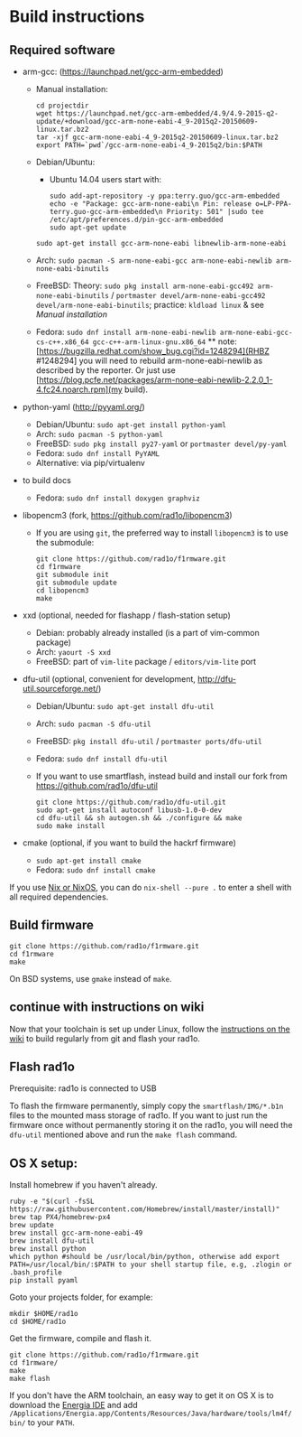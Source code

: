 # Build instructions

## Required software

* arm-gcc: (https://launchpad.net/gcc-arm-embedded)
    * Manual installation:

      ```
      cd projectdir
      wget https://launchpad.net/gcc-arm-embedded/4.9/4.9-2015-q2-update/+download/gcc-arm-none-eabi-4_9-2015q2-20150609-linux.tar.bz2
      tar -xjf gcc-arm-none-eabi-4_9-2015q2-20150609-linux.tar.bz2
      export PATH=`pwd`/gcc-arm-none-eabi-4_9-2015q2/bin:$PATH
      ```
    * Debian/Ubuntu: 
        * Ubuntu 14.04 users start with:

          ```
          sudo add-apt-repository -y ppa:terry.guo/gcc-arm-embedded
          echo -e "Package: gcc-arm-none-eabi\n Pin: release o=LP-PPA-terry.guo-gcc-arm-embedded\n Priority: 501" |sudo tee /etc/apt/preferences.d/pin-gcc-arm-embedded
          sudo apt-get update
          ```
      `sudo apt-get install gcc-arm-none-eabi libnewlib-arm-none-eabi`
    * Arch: `sudo pacman -S arm-none-eabi-gcc arm-none-eabi-newlib arm-none-eabi-binutils`
    * FreeBSD: Theory: `sudo pkg install arm-none-eabi-gcc492 arm-none-eabi-binutils` / `portmaster devel/arm-none-eabi-gcc492 devel/arm-none-eabi-binutils`; practice: `kldload linux` & see _Manual installation_
    * Fedora: `sudo dnf install arm-none-eabi-newlib arm-none-eabi-gcc-cs-c++.x86_64 gcc-c++-arm-linux-gnu.x86_64`
    ** note: [https://bugzilla.redhat.com/show_bug.cgi?id=1248294](RHBZ #1248294] you will need to rebuild arm-none-eabi-newlib as described by the reporter. Or just use [https://blog.pcfe.net/packages/arm-none-eabi-newlib-2.2.0_1-4.fc24.noarch.rpm](my build).
* python-yaml (http://pyyaml.org/)
    * Debian/Ubuntu: `sudo apt-get install python-yaml`
    * Arch: `sudo pacman -S python-yaml`
    * FreeBSD: `sudo pkg install py27-yaml` or `portmaster devel/py-yaml`
    * Fedora: `sudo dnf install PyYAML`
    * Alternative: via pip/virtualenv
* to build docs
    * Fedora: `sudo dnf install doxygen graphviz`
* libopencm3 (fork, https://github.com/rad1o/libopencm3)
    * If you are using `git`, the preferred way to install
      `libopencm3` is to use the submodule:

      ```
      git clone https://github.com/rad1o/f1rmware.git
      cd f1rmware
      git submodule init
      git submodule update
      cd libopencm3
      make
      ```
* xxd (optional, needed for flashapp / flash-station setup)
    * Debian: probably already installed (is a part of vim-common package)
    * Arch: `yaourt -S xxd`
    * FreeBSD: part of `vim-lite` package / `editors/vim-lite` port
* dfu-util (optional, convenient for development, http://dfu-util.sourceforge.net/)
    * Debian/Ubuntu: `sudo apt-get install dfu-util`
    * Arch: `sudo pacman -S dfu-util`
    * FreeBSD: `pkg install dfu-util` / `portmaster ports/dfu-util`
    * Fedora: `sudo dnf install dfu-util`

    * If you want to use smartflash, instead build and install our fork from https://github.com/rad1o/dfu-util

      ```
      git clone https://github.com/rad1o/dfu-util.git
      sudo apt-get install autoconf libusb-1.0-0-dev
      cd dfu-util && sh autogen.sh && ./configure && make
      sudo make install
      ```

* cmake (optional, if you want to build the hackrf firmware)
    * `sudo apt-get install cmake`
    * Fedora: `sudo dnf install cmake`

If you use [Nix or NixOS](https://nixos.org/), you can do `nix-shell --pure .` to enter a shell with all required dependencies.

## Build firmware

```
git clone https://github.com/rad1o/f1rmware.git
cd f1rmware
make
```

On BSD systems, use `gmake` instead of `make`.

## continue with instructions on wiki
Now that your toolchain is set up under Linux, follow the [instructions on the wiki](https://rad1o.badge.events.ccc.de/howto:build) to build regularly from git and flash your rad1o.

## Flash rad1o

Prerequisite: rad1o is connected to USB

To flash the firmware permanently, simply copy the `smartflash/IMG/*.b1n` files to the mounted mass storage of rad1o.
If you want to just run the firmware once without permanently storing it on the rad1o, you will need the `dfu-util` mentioned above and run the `make flash` command.


## OS X setup:

Install homebrew if you haven't already.

```
ruby -e "$(curl -fsSL https://raw.githubusercontent.com/Homebrew/install/master/install)"
brew tap PX4/homebrew-px4
brew update
brew install gcc-arm-none-eabi-49
brew install dfu-util
brew install python
which python #should be /usr/local/bin/python, otherwise add export PATH=/usr/local/bin/:$PATH to your shell startup file, e.g, .zlogin or .bash_profile
pip install pyaml
```

Goto your projects folder, for example:

```
mkdir $HOME/rad1o
cd $HOME/rad1o
```

Get the firmware, compile and flash it.

```
git clone https://github.com/rad1o/f1rmware.git
cd f1rmware/
make
make flash
```

If you don't have the ARM toolchain, an easy way to get it on OS X is to download the [Energia IDE](http://energia.nu/download) and add `/Applications/Energia.app/Contents/Resources/Java/hardware/tools/lm4f/bin/` to your `PATH`.
